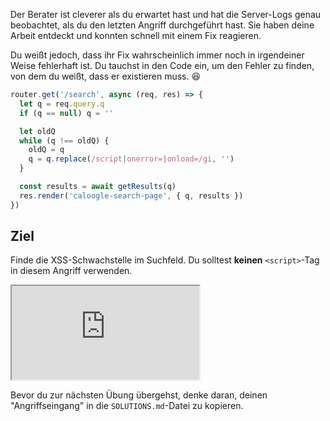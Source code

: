 Der Berater ist cleverer als du erwartet hast und hat die Server-Logs genau beobachtet, als du den letzten Angriff durchgeführt hast. Sie haben deine Arbeit entdeckt und konnten schnell mit einem Fix reagieren.

Du weißt jedoch, dass ihr Fix wahrscheinlich immer noch in irgendeiner Weise fehlerhaft ist. Du tauchst in den Code ein, um den Fehler zu finden, von dem du weißt, dass er existieren muss. 😆

```js
router.get('/search', async (req, res) => {
  let q = req.query.q
  if (q == null) q = ''

  let oldQ
  while (q !== oldQ) {
    oldQ = q
    q = q.replace(/script|onerror=|onload=/gi, '')
  }

  const results = await getResults(q)
  res.render('caloogle-search-page', { q, results })
})
```

## Ziel

Finde die XSS-Schwachstelle im Suchfeld. Du solltest **keinen** `<script>`-Tag in diesem Angriff verwenden.

<iframe src='http://hackme.ifflaender-family.de:4070'></iframe>

Bevor du zur nächsten Übung übergehst, denke daran, deinen "Angriffseingang" in die `SOLUTIONS.md`-Datei zu kopieren.
